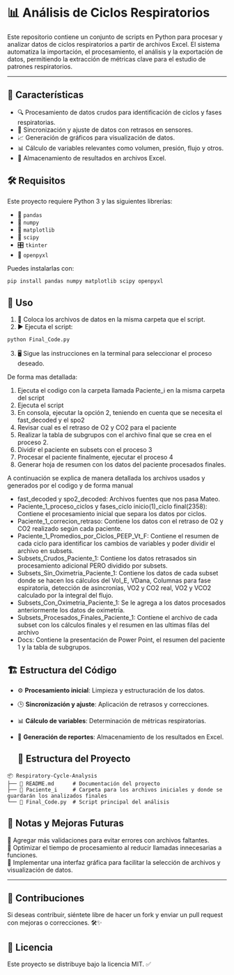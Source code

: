 # 📊 Análisis de Ciclos Respiratorios

Este repositorio contiene un conjunto de scripts en Python para procesar y analizar datos de ciclos respiratorios a partir de archivos Excel. El sistema automatiza la importación, el procesamiento, el análisis y la exportación de datos, permitiendo la extracción de métricas clave para el estudio de patrones respiratorios.

---
## 🚀 Características
- 🔍 Procesamiento de datos crudos para identificación de ciclos y fases respiratorias.
- 🔄 Sincronización y ajuste de datos con retrasos en sensores.
- 📈 Generación de gráficos para visualización de datos.
- 📊 Cálculo de variables relevantes como volumen, presión, flujo y otros.
- 💾 Almacenamiento de resultados en archivos Excel.

## 🛠️ Requisitos
Este proyecto requiere Python 3 y las siguientes librerías:
- 🐍 `pandas`
- 🔢 `numpy`
- 🎨 `matplotlib`
- 🧪 `scipy`
- 🎛️ `tkinter`
- 📂 `openpyxl`

Puedes instalarlas con:
```bash
pip install pandas numpy matplotlib scipy openpyxl
```

## 🚀 Uso
1. 📂 Coloca los archivos de datos en la misma carpeta que el script.
2. ▶️ Ejecuta el script:
```bash
python Final_Code.py
```
3. 🖥️ Sigue las instrucciones en la terminal para seleccionar el proceso deseado.
   
De forma mas detallada:

1. Ejecuta el codigo con la carpeta llamada Paciente_i en la misma carpeta del script
2. Ejecuta el script
3. En consola, ejecutar la opción 2, teniendo en cuenta que se necesita el fast_decoded y el spo2
4. Revisar cual es el retraso de O2 y CO2 para el paciente
5. Realizar la tabla de subgrupos con el archivo final que se crea en el proceso 2.
6. Dividir el paciente en subsets con el proceso 3
7. Procesar el paciente finalmente, ejecutar el proceso 4
8. Generar hoja de resumen con los datos del paciente procesados finales.

A continuación se explica de manera detallada los archivos usados y generados por el codigo y de forma manual
- fast_decoded y spo2_decoded: Archivos fuentes que nos pasa Mateo.
- Paciente_1_proceso_ciclos y fases_ciclo inicio(1)_ciclo final(2358): Contiene el procesamiento inicial que separa los datos por ciclos.
- Paciente_1_correcion_retraso: Contiene los datos con el retraso de O2 y CO2 realizado según cada paciente.
- Paciente_1_Promedios_por_Ciclos_PEEP_Vt_F: Contiene el resumen de cada ciclo para identificar los cambios de variables y poder dividir el archivo en subsets.
- Subsets_Crudos_Paciente_1: Contiene los datos retrasados sin procesamiento adicional PERO dividido por subsets.
- Subsets_Sin_Oximetria_Paciente_1: Contiene los datos de cada subset donde se hacen los cálculos del Vol_E, VDana, Columnas para fase espiratoria, detección de asincronías, VO2 y CO2 real, VO2 y VCO2 calculado por la integral del flujo.
- Subsets_Con_Oximetria_Paciente_1: Se le agrega a los datos procesados anteriormente los datos de oximetría.
- Subsets_Procesados_Finales_Paciente_1: Contiene el archivo de cada subset con los cálculos finales y el resumen en las ultimas filas del archivo
- Docs: Contiene la presentación de Power Point, el resumen del paciente 1 y la tabla de subgrupos.

## 🏗️ Estructura del Código
- ⚙️ **Procesamiento inicial**: Limpieza y estructuración de los datos.
- 🕒 **Sincronización y ajuste**: Aplicación de retrasos y correcciones.
- 📊 **Cálculo de variables**: Determinación de métricas respiratorias.
- 📑 **Generación de reportes**: Almacenamiento de los resultados en Excel.

  ## 📂 Estructura del Proyecto
```
📦 Respiratory-Cycle-Analysis
├── 📜 README.md      # Documentación del proyecto
├── 📂 Paciente_i     # Carpeta para los archivos iniciales y donde se guardarán los analizados finales
└── 📜 Final_Code.py  # Script principal del análisis
```

  
## 📝 Notas y Mejoras Futuras
🔹 Agregar más validaciones para evitar errores con archivos faltantes.  
🔹 Optimizar el tiempo de procesamiento al reducir llamadas innecesarias a funciones.  
🔹 Implementar una interfaz gráfica para facilitar la selección de archivos y visualización de datos.  

---
## 🤝 Contribuciones
Si deseas contribuir, siéntete libre de hacer un fork y enviar un pull request con mejoras o correcciones. 🛠️✨

## 📜 Licencia
Este proyecto se distribuye bajo la licencia MIT. ✅
